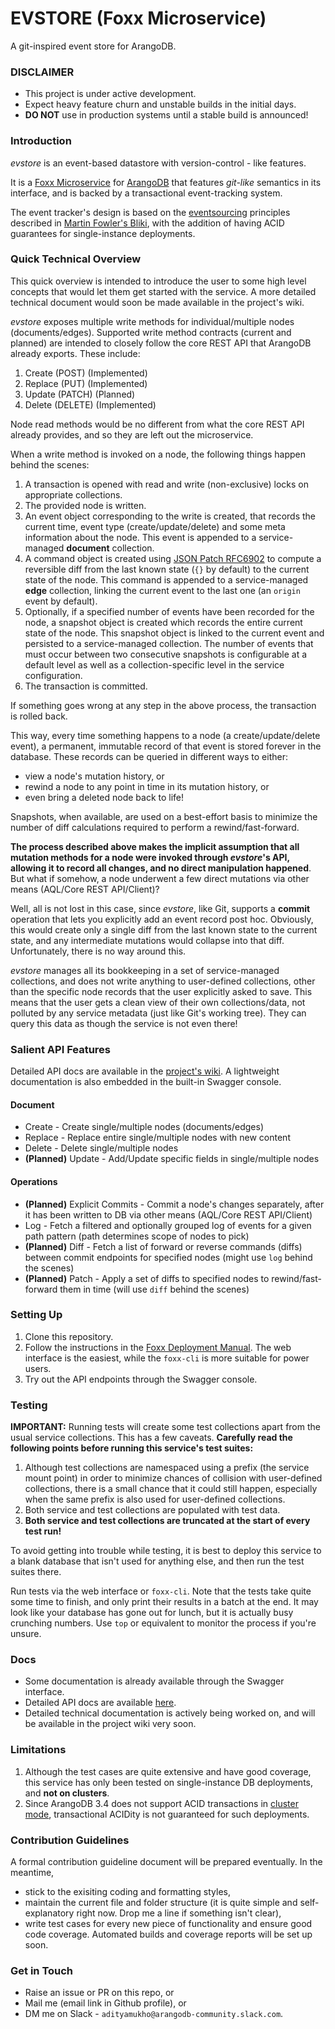 # EVSTORE (Foxx Microservice) #
A git-inspired event store for ArangoDB.

### DISCLAIMER ###
* This project is under active development.
* Expect heavy feature churn and unstable builds in the initial days.
* **DO NOT** use in production systems until a stable build is announced!


### Introduction ###
_evstore_ is an event-based datastore with version-control - like features.

It is a [Foxx Microservice](https://www.arangodb.com/why-arangodb/foxx/) for [ArangoDB](https://www.arangodb.com/) that features _git-like_ semantics in its interface, and is backed by a transactional event-tracking system.
 
 The event tracker's design is based on the [eventsourcing](https://martinfowler.com/eaaDev/EventSourcing.html) principles described in [Martin Fowler's Bliki](https://martinfowler.com/bliki/), with the addition of having ACID guarantees for single-instance deployments.
 
### Quick Technical Overview ###
This quick overview is intended to introduce the user to some high level concepts that would let them get started with the service. A more detailed technical document would soon be made available in the project's wiki.

_evstore_ exposes multiple write methods for individual/multiple nodes (documents/edges). Supported write method contracts (current and planned) are intended to closely follow the core REST API that ArangoDB already exports. These include:
1. Create (POST) (Implemented)
2. Replace (PUT) (Implemented)
3. Update (PATCH) (Planned)
4. Delete (DELETE) (Implemented)

Node read methods would be no different from what the core REST API already provides, and so they are left out the microservice.

When a write method is invoked on a node, the following things happen behind the scenes:
1. A transaction is opened with read and write (non-exclusive) locks on appropriate collections.
2. The provided node is written.
3. An event object corresponding to the write is created, that records the current time, event type (create/update/delete) and some meta information about the node. This event is appended to a service-managed **document** collection.
4. A command object is created using [JSON Patch RFC6902](https://tools.ietf.org/html/rfc6902) to compute a reversible diff from the last known state (`{}` by default) to the current state of the node. This command is appended to a service-managed **edge** collection, linking the current event to the last one (an `origin` event by default).
5. Optionally, if a specified number of events have been recorded for the node, a snapshot object is created which records the entire current state of the node. This snapshot object is linked to the current event and persisted to a service-managed collection. The number of events that must occur between two consecutive snapshots is configurable at a default level as well as a collection-specific level in the service configuration.
6. The transaction is committed.

If something goes wrong at any step in the above process, the transaction is rolled back.

This way, every time something happens to a node (a create/update/delete event), a permanent, immutable record of that event is stored forever in the database. These records can be queried in different ways to either:
* view a node's mutation history, or
* rewind a node to any point in time in its mutation history, or
* even bring a deleted node back to life!

Snapshots, when available, are used on a best-effort basis to minimize the number of diff calculations required to perform a rewind/fast-forward.

**The process described above makes the implicit assumption that all mutation methods for a node were invoked through _evstore_'s API, allowing it to record all changes, and no direct manipulation happened**. But what if somehow, a node underwent a few direct mutations via other means (AQL/Core REST API/Client)?

Well, all is not lost in this case, since _evstore_, like Git, supports a **commit** operation that lets you explicitly add an event record post hoc. Obviously, this would create only a single diff from the last known state to the current state, and any intermediate mutations would collapse into that diff. Unfortunately, there is no way around this.

_evstore_ manages all its bookkeeping in a set of service-managed collections, and does not write anything to user-defined collections, other than the specific node records that the user explicitly asked to save. This means that the user gets a clean view of their own collections/data, not polluted by any service metadata (just like Git's working tree). They can query this data as though the service is not even there!

### Salient API Features ###
Detailed API docs are available in the [project's wiki](https://github.com/adityamukho/evstore/wiki/API). A lightweight documentation is also embedded in the built-in Swagger console. 

#### Document ####
* Create - Create single/multiple nodes (documents/edges)
* Replace - Replace entire single/multiple nodes with new content
* Delete - Delete single/multiple nodes
* **(Planned)** Update - Add/Update specific fields in single/multiple nodes

#### Operations ####
* **(Planned)** Explicit Commits - Commit a node's changes separately, after it has been written to DB via other means (AQL/Core REST API/Client)
* Log - Fetch a filtered and optionally grouped log of events for a given path pattern (path determines scope of nodes to pick)
* **(Planned)** Diff - Fetch a list of forward or reverse commands (diffs) between commit endpoints for specified nodes (might use `log` behind the scenes)
* **(Planned)** Patch - Apply a set of diffs to specified nodes to rewind/fast-forward them in time (will use `diff` behind the scenes)

### Setting Up ###
1. Clone this repository.
2. Follow the instructions in the [Foxx Deployment Manual](https://docs.arangodb.com/3.4/Manual/Foxx/Deployment.html). The web interface is the easiest, while the `foxx-cli` is more suitable for power users.
3. Try out the API endpoints through the Swagger console.

### Testing ###
**IMPORTANT:** Running tests will create some test collections apart from the usual service collections. This has a few caveats. **Carefully read the following points before running this service's test suites:**
1. Although test collections are namespaced using a prefix (the service mount point) in order to minimize chances of collision with user-defined collections, there is a small chance that it could still happen, especially when the same prefix is also used for user-defined collections.
2. Both service and test collections are populated with test data.
3. **Both service and test collections are truncated at the start of every test run!**

To avoid getting into trouble while testing, it is best to deploy this service to a blank database that isn't used for anything else, and then run the test suites there.

Run tests via the web interface or `foxx-cli`. Note that the tests take quite some time to finish, and only print their results in a batch at the end. It may look like your database has gone out for lunch, but it is actually busy crunching numbers. Use `top` or equivalent to monitor the process if you're unsure.

### Docs ###
* Some documentation is already available through the Swagger interface.
* Detailed API docs are available [here](https://github.com/adityamukho/evstore/wiki/API).
* Detailed technical documentation is actively being worked on, and will be available in the project wiki very soon.

### Limitations ###
1. Although the test cases are quite extensive and have good coverage, this service has only been tested on single-instance DB deployments, and **not on clusters**.
2. Since ArangoDB 3.4 does not support ACID transactions in [cluster mode](https://docs.arangodb.com/3.4/Manual/Transactions/Limitations.html#in-clusters), transactional ACIDity is not guaranteed for such deployments.

### Contribution Guidelines ###
A formal contribution guideline document will be prepared eventually. In the meantime,

* stick to the exisiting coding and formatting styles,
* maintain the current file and folder structure (it is quite simple and self-explanatory right now. Drop me a line if something isn't clear),
* write test cases for every new piece of functionality and ensure good  code coverage. Automated builds and coverage reports will be set up soon.

### Get in Touch ###
* Raise an issue or PR on this repo, or
* Mail me (email link in Github profile), or
* DM me on Slack - `adityamukho@arangodb-community.slack.com`.